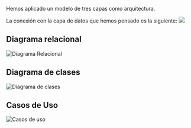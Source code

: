 Hemos aplicado un modelo de tres capas como arquitectura.

La conexión con la capa de datos que hemos pensado es la siguiente:
![](https://images-ext-2.discordapp.net/external/myQSW49sI8WiByEtbxRb5XRsgJ6WY6OvkuErQT_kCI8/https/i.imgur.com/hhLKy7V.png?width=557&height=473)

## Diagrama relacional

![Diagrama Relacional](https://i.imgur.com/IDCgUj7.png)

## Diagrama de clases

![Diagrama de clases](https://i.imgur.com/bNaFATI.png)

## Casos de Uso

![Casos de uso](https://i.imgur.com/xJnEcnQ.png)
